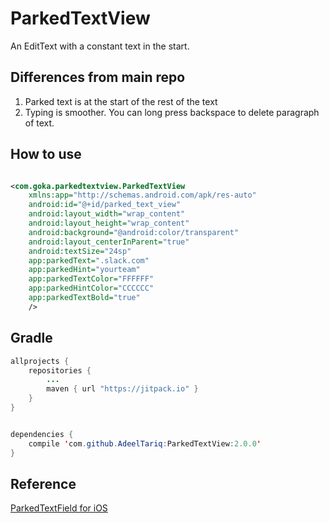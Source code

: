 # ParkedTextView
An EditText with a constant text in the start.

<!--![](https://github.com/gotokatsuya/ParkedTextView/blob/master/doc/demo-gif.gif)-->


## Differences from main repo

  1. Parked text is at the start of the rest of the text
  2. Typing is smoother. You can long press backspace to delete paragraph of text.


## How to use

```xml

<com.goka.parkedtextview.ParkedTextView
    xmlns:app="http://schemas.android.com/apk/res-auto"
    android:id="@+id/parked_text_view"
    android:layout_width="wrap_content"
    android:layout_height="wrap_content"
    android:background="@android:color/transparent"
    android:layout_centerInParent="true"
    android:textSize="24sp"
    app:parkedText=".slack.com"
    app:parkedHint="yourteam"
    app:parkedTextColor="FFFFFF"
    app:parkedHintColor="CCCCCC"
    app:parkedTextBold="true"
    />

```

## Gradle


```java
allprojects {
    repositories {
        ...
        maven { url "https://jitpack.io" }
    }
}

```

```java

dependencies {
    compile 'com.github.AdeelTariq:ParkedTextView:2.0.0'
}
```



## Reference
[ParkedTextField for iOS](https://github.com/gmertk/ParkedTextField)
